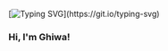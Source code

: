 [![Typing SVG](https://readme-typing-svg.demolab.com?font=Fira+Code&pause=1000&color=D6D7D8&center=true&random=false&width=435&lines=Hello+I'm+Ghiwa!;And+this+is+my+portfolio.)](https://git.io/typing-svg)
### Hi, I'm Ghiwa!

<!--
**GhiwaDaccache/GhiwaDaccache** is a ✨ _special_ ✨ repository because its `README.md` (this file) appears on your GitHub profile.

Here are some ideas to get you started:

- 🔭 I’m currently working on ...
- 🌱 I’m currently learning ...
- 👯 I’m looking to collaborate on ...
- 🤔 I’m looking for help with ...
- 💬 Ask me about ...
- 📫 How to reach me: ...
- 😄 Pronouns: ...
- ⚡ Fun fact: ...
-->
